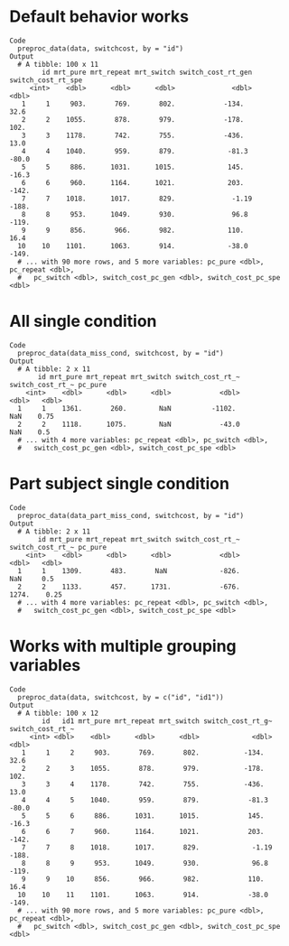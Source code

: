# Default behavior works

    Code
      preproc_data(data, switchcost, by = "id")
    Output
      # A tibble: 100 x 11
            id mrt_pure mrt_repeat mrt_switch switch_cost_rt_gen switch_cost_rt_spe
         <int>    <dbl>      <dbl>      <dbl>              <dbl>              <dbl>
       1     1     903.       769.       802.            -134.                 32.6
       2     2    1055.       878.       979.            -178.                102. 
       3     3    1178.       742.       755.            -436.                 13.0
       4     4    1040.       959.       879.             -81.3               -80.0
       5     5     886.      1031.      1015.             145.                -16.3
       6     6     960.      1164.      1021.             203.               -142. 
       7     7    1018.      1017.       829.              -1.19             -188. 
       8     8     953.      1049.       930.              96.8              -119. 
       9     9     856.       966.       982.             110.                 16.4
      10    10    1101.      1063.       914.             -38.0              -149. 
      # ... with 90 more rows, and 5 more variables: pc_pure <dbl>, pc_repeat <dbl>,
      #   pc_switch <dbl>, switch_cost_pc_gen <dbl>, switch_cost_pc_spe <dbl>

# All single condition

    Code
      preproc_data(data_miss_cond, switchcost, by = "id")
    Output
      # A tibble: 2 x 11
           id mrt_pure mrt_repeat mrt_switch switch_cost_rt_~ switch_cost_rt_~ pc_pure
        <int>    <dbl>      <dbl>      <dbl>            <dbl>            <dbl>   <dbl>
      1     1    1361.       260.        NaN          -1102.               NaN    0.75
      2     2    1118.      1075.        NaN            -43.0              NaN    0.5 
      # ... with 4 more variables: pc_repeat <dbl>, pc_switch <dbl>,
      #   switch_cost_pc_gen <dbl>, switch_cost_pc_spe <dbl>

# Part subject single condition

    Code
      preproc_data(data_part_miss_cond, switchcost, by = "id")
    Output
      # A tibble: 2 x 11
           id mrt_pure mrt_repeat mrt_switch switch_cost_rt_~ switch_cost_rt_~ pc_pure
        <int>    <dbl>      <dbl>      <dbl>            <dbl>            <dbl>   <dbl>
      1     1    1309.       483.       NaN             -826.             NaN     0.5 
      2     2    1133.       457.      1731.            -676.            1274.    0.25
      # ... with 4 more variables: pc_repeat <dbl>, pc_switch <dbl>,
      #   switch_cost_pc_gen <dbl>, switch_cost_pc_spe <dbl>

# Works with multiple grouping variables

    Code
      preproc_data(data, switchcost, by = c("id", "id1"))
    Output
      # A tibble: 100 x 12
            id   id1 mrt_pure mrt_repeat mrt_switch switch_cost_rt_g~ switch_cost_rt_~
         <int> <dbl>    <dbl>      <dbl>      <dbl>             <dbl>            <dbl>
       1     1     2     903.       769.       802.           -134.               32.6
       2     2     3    1055.       878.       979.           -178.              102. 
       3     3     4    1178.       742.       755.           -436.               13.0
       4     4     5    1040.       959.       879.            -81.3             -80.0
       5     5     6     886.      1031.      1015.            145.              -16.3
       6     6     7     960.      1164.      1021.            203.             -142. 
       7     7     8    1018.      1017.       829.             -1.19           -188. 
       8     8     9     953.      1049.       930.             96.8            -119. 
       9     9    10     856.       966.       982.            110.               16.4
      10    10    11    1101.      1063.       914.            -38.0            -149. 
      # ... with 90 more rows, and 5 more variables: pc_pure <dbl>, pc_repeat <dbl>,
      #   pc_switch <dbl>, switch_cost_pc_gen <dbl>, switch_cost_pc_spe <dbl>

